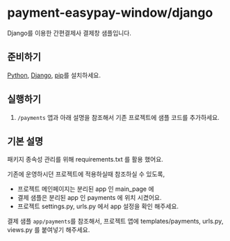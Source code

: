 # payment-easypay-window/django

Django를 이용한 간편결제사 결제창 샘플입니다.

## 준비하기

[Python](https://www.python.org/downloads/), [Django](https://www.djangoproject.com/download/), [pip](https://pip.pypa.io/en/stable/installation/)를 설치하세요.

## 실행하기

1. `/payments` 앱과 아래 설명을 참조해서 기존 프로젝트에 샘플 코드를 추가하세요.

## 기본 설명

패키지 종속성 관리를 위해 requirements.txt 를 활용 했어요.

기존에 운영하시던 프로젝트에 적용하실때 참조하실 수 있도록,

- 프로젝트 메인페이지는 분리된 app 인 main_page 에
- 결제 샘플은 분리된 app 인 payments 에 위치 시켰어요.
- 프로젝트 settings.py, urls.py 에서 app 설정을 확인 해주세요.

결제 샘플 `app/payments`를 참조해서, 프로젝트 앱에 templates/payments, urls.py, views.py 를 붙여넣기 해주세요.
